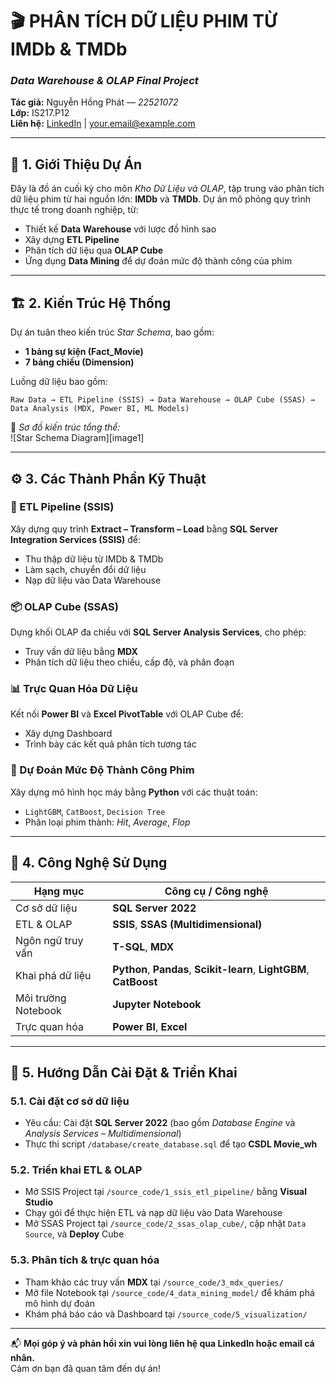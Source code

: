 
# 🎬 PHÂN TÍCH DỮ LIỆU PHIM TỪ IMDb & TMDb
### *Data Warehouse & OLAP Final Project*

**Tác giả:** Nguyễn Hồng Phát — *22521072*  
**Lớp:** IS217.P12  
**Liên hệ:** [LinkedIn](https://www.linkedin.com/in/your-profile-url/) | your.email@example.com

---

## 📌 1. Giới Thiệu Dự Án

Đây là đồ án cuối kỳ cho môn *Kho Dữ Liệu và OLAP*, tập trung vào phân tích dữ liệu phim từ hai nguồn lớn: **IMDb** và **TMDb**. Dự án mô phỏng quy trình thực tế trong doanh nghiệp, từ:

- Thiết kế **Data Warehouse** với lược đồ hình sao  
- Xây dựng **ETL Pipeline**  
- Phân tích dữ liệu qua **OLAP Cube**  
- Ứng dụng **Data Mining** để dự đoán mức độ thành công của phim  

---

## 🏗️ 2. Kiến Trúc Hệ Thống

Dự án tuân theo kiến trúc *Star Schema*, bao gồm:

- **1 bảng sự kiện (Fact_Movie)**  
- **7 bảng chiều (Dimension)**  

Luồng dữ liệu bao gồm:

```
Raw Data → ETL Pipeline (SSIS) → Data Warehouse → OLAP Cube (SSAS) → Data Analysis (MDX, Power BI, ML Models)
```

📌 *Sơ đồ kiến trúc tổng thể:*  
![Star Schema Diagram][image1]

---

## ⚙️ 3. Các Thành Phần Kỹ Thuật

### 🔄 ETL Pipeline (SSIS)
Xây dựng quy trình **Extract – Transform – Load** bằng **SQL Server Integration Services (SSIS)** để:

- Thu thập dữ liệu từ IMDb & TMDb  
- Làm sạch, chuyển đổi dữ liệu  
- Nạp dữ liệu vào Data Warehouse  

### 📦 OLAP Cube (SSAS)
Dựng khối OLAP đa chiều với **SQL Server Analysis Services**, cho phép:

- Truy vấn dữ liệu bằng **MDX**  
- Phân tích dữ liệu theo chiều, cấp độ, và phân đoạn  

### 📊 Trực Quan Hóa Dữ Liệu
Kết nối **Power BI** và **Excel PivotTable** với OLAP Cube để:

- Xây dựng Dashboard  
- Trình bày các kết quả phân tích tương tác  

### 🤖 Dự Đoán Mức Độ Thành Công Phim
Xây dựng mô hình học máy bằng **Python** với các thuật toán:

- `LightGBM`, `CatBoost`, `Decision Tree`  
- Phân loại phim thành: *Hit*, *Average*, *Flop*  

---

## 🧰 4. Công Nghệ Sử Dụng

| Hạng mục               | Công cụ / Công nghệ                                           |
|------------------------|---------------------------------------------------------------|
| Cơ sở dữ liệu          | **SQL Server 2022**                                           |
| ETL & OLAP             | **SSIS**, **SSAS (Multidimensional)**                         |
| Ngôn ngữ truy vấn      | **T-SQL**, **MDX**                                            |
| Khai phá dữ liệu       | **Python**, **Pandas**, **Scikit-learn**, **LightGBM**, **CatBoost** |
| Môi trường Notebook    | **Jupyter Notebook**                                          |
| Trực quan hóa          | **Power BI**, **Excel**                                       |

---

## 🚀 5. Hướng Dẫn Cài Đặt & Triển Khai

### 5.1. Cài đặt cơ sở dữ liệu

- Yêu cầu: Cài đặt **SQL Server 2022** (bao gồm *Database Engine* và *Analysis Services – Multidimensional*)  
- Thực thi script `/database/create_database.sql` để tạo **CSDL Movie_wh**

### 5.2. Triển khai ETL & OLAP

- Mở SSIS Project tại `/source_code/1_ssis_etl_pipeline/` bằng **Visual Studio**  
- Chạy gói để thực hiện ETL và nạp dữ liệu vào Data Warehouse  
- Mở SSAS Project tại `/source_code/2_ssas_olap_cube/`, cập nhật `Data Source`, và **Deploy** Cube  

### 5.3. Phân tích & trực quan hóa

- Tham khảo các truy vấn **MDX** tại `/source_code/3_mdx_queries/`  
- Mở file Notebook tại `/source_code/4_data_mining_model/` để khám phá mô hình dự đoán  
- Khám phá báo cáo và Dashboard tại `/source_code/5_visualization/`
  
---

📬 **Mọi góp ý và phản hồi xin vui lòng liên hệ qua LinkedIn hoặc email cá nhân.**  
Cảm ơn bạn đã quan tâm đến dự án!
